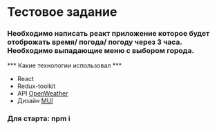 # Тестовое задание 
### Необходимо написать реакт приложение которое будет отоброжать время/ погода/ погоду через 3 часа. Необходимо выпадающие меню с выбором города.

*** Какие технологии использовал ***
* React
* Redux-toolkit
* API <a href="https://openweathermap.org/">OpenWeather</a> 
* Дизайн <a href="https://mui.com/">MUI</a>



### Для старта:  npm i
